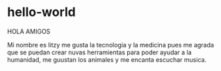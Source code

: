 # hello-world

HOLA  AMIGOS

Mi nombre es litzy me gusta la tecnologia y la medicina pues me agrada que se puedan crear nuvas herramientas para poder ayudar a la humanidad, me guustan los animales
y me encanta escuchar musica.
